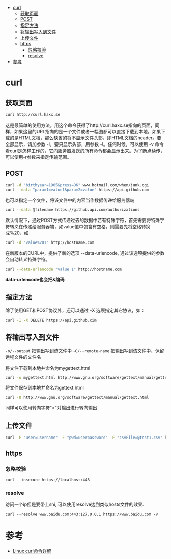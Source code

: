 <!-- TOC -->

- [curl](#curl)
    - [获取页面](#获取页面)
    - [POST](#post)
    - [指定方法](#指定方法)
    - [将输出写入到文件](#将输出写入到文件)
    - [上传文件](#上传文件)
    - [https](#https)
        - [忽略校验](#忽略校验)
        - [resolve](#resolve)
- [参考](#参考)

<!-- /TOC -->



# curl

## 获取页面

```bash
curl http://curl.haxx.se
```

这是最简单的使用方法。用这个命令获得了http://curl.haxx.se指向的页面，同样，如果这里的URL指向的是一个文件或者一幅图都可以直接下载到本地。如果下载的是HTML文档，那么缺省的将不显示文件头部，即HTML文档的header。要全部显示，请加参数 -i，要只显示头部，用参数 -I。任何时候，可以使用 -v 命令看curl是怎样工作的，它向服务器发送的所有命令都会显示出来。为了断点续传，可以使用-r参数来指定传输范围。


## POST

```bash
curl -d "birthyear=1905&press=OK" www.hotmail.com/when/junk.cgi
curl --data "param1=value1&param2=value" https://api.github.com
```

也可以指定一个文件，将该文件中的内容当作数据传递给服务器端

```bash
curl --data @filename https://github.api.com/authorizations
```

默认情况下，通过POST方式传递过去的数据中若有特殊字符，首先需要将特殊字符转义在传递给服务器端，如value值中包含有空格，则需要先将空格转换成%20，如

```bash
curl -d "value%201" http://hostname.com
```

在新版本的CURL中，提供了新的选项 --data-urlencode, 通过该选项提供的参数会自动转义特殊字符。

```bash
curl --data-urlencode "value 1" http://hostname.com
```

**data-urlencode也会把&编码**

## 指定方法

除了使用GET和POST协议外，还可以通过 -X 选项指定其它协议，如：

```bash
curl -I -X DELETE https://api.github.cim
```

## 将输出写入到文件

`-o/--output` 把输出写到该文件中
`-O/--remote-name` 把输出写到该文件中，保留远程文件的文件名

将文件下载到本地并命名为mygettext.html

```bash
curl -o mygettext.html http://www.gnu.org/software/gettext/manual/gettext.html
```

将文件保存到本地并命名为gettext.html

```bash
curl -O http://www.gnu.org/software/gettext/manual/gettext.html
```

同样可以使用转向字符">"对输出进行转向输出

## 上传文件

```bash
curl -F "user=username" -F "pwd=userpassword" -F "csvFile=@test1.csv" http://localhost:9030/sms/marketing/upload/csv
```


## https

### 忽略校验

```shell
curl --insecure https://localhost:443
```

### resolve
访问一个ip但是要带上sni, 可以使用resolve达到类似hosts文件的效果.

```shell
curl --resolve www.baidu.com:443:127.0.0.1 https://www.baidu.com -v
```



# 参考
* [Linux curl命令详解](http://aiezu.com/article/linux_curl_command.html)